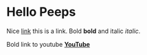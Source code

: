 # Hello Peeps

Nice [link](https://www.google.com) this is a link. Bold **bold** and italic *italic*.

Bold link to youtube **[YouTube](https://www.youtube.com)**
